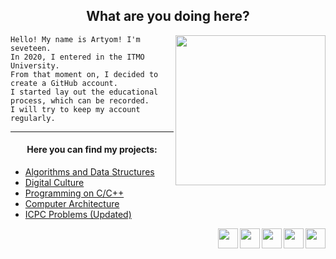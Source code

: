 <h2 align = "center" >What are you doing here?</h2>
<p><img src= "https://i.pinimg.com/originals/71/51/3a/71513ac815fbee5224723c02a1739bb0.gif" width = "240" align = "right"></p>

    Hello! My name is Artyom! I'm seveteen.
    In 2020, I entered in the ITMO University.
    From that moment on, I decided to create a GitHub account.
    I started lay out the educational process, which can be recorded.
    I will try to keep my account regularly.
<hr>
    <h4 align = "center">Here you can find my projects:</h4>
<ul>
    <li><a href = "https://github.com/fadyat/ITMO-ALG"> Algorithms and Data Structures </a></li>
    <li><a href = "https://github.com/fadyat/ITMO-DC"> Digital Culture </a></li>
    <li><a href = "https://github.com/fadyat/ITMO-C"> Programming on C/C++ </a></li>
    <li><a href = "https://github.com/fadyat/ITMO-ECM"> Computer Architecture </a></li>
    <li><a href = "https://github.com/fadyat/ICPC-PROBLEMS"> ICPC Problems (Updated) </a></li>
</ul>
<div>
   <a href = "https://vk.com/mrfadeyev"><img src = "https://free-png.ru/wp-content/uploads/2020/04/VK-chb_t-320x320.png" width = "32" align = "right" target = "_blank"></a>
   <a href = "https://t.me/not_fadyat"><img src = "https://i.pinimg.com/originals/a9/74/1a/a9741aa5ce89000ef341872d32e4ba69.png" width = "32" align = "right" target = "_blank"></a>
   <a href = "mailto:fadyat@icloud.com"><img src = "https://encrypted-tbn0.gstatic.com/images?q=tbn%3AANd9GcTewa5n6ScSCLaV_q218HjkRStQnXQ1PkPP4Q&usqp=CAU" width = "32" align = "right" target = "_blank"></a>
   <a href = "https://github.com/fadyat"><img src = "https://image.flaticon.com/icons/png/512/25/25231.png" width = "32" align = "right" target = "_blank"></a>
   <a href = "https://codeforces.com/profile/AwayFromHome"><img src = "https://cdn4.iconfinder.com/data/icons/logos-brands-5/24/codeforces-512.png" width = "32" align = "right" target = "_blank"></a>
</div>

